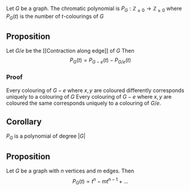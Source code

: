 Let $G$ be a graph. 
The chromatic polynomial is $P_{G}:\mathbb{Z}_{\geq 0}\to \mathbb{Z}_{\geq 0}$ 
where $P_{G}(t)$ is the number of $t$-colourings of $G$

## Proposition
Let $G /e$ be the [[Contraction along edge]] of $G$ 
Then 
$$
P_{G}(t) = P_{G-e}(t) - P_{G /e} (t)
$$
### Proof
Every colouring of $G-e$ where $x,y$ are coloured differently 
corresponds uniquely to a colouring of $G$
Every colouring of $G-e$ where $x,y$ are coloured the same 
corresponds uniquely to a colouring of $G /e$.
## Corollary
$P_{G}$ is a polynomial of degree $\lvert G \rvert$

## Proposition
Let $G$ be a graph with $n$ vertices and $m$ edges.
Then
$$
P_{G}(t) = t^{n}- mt^{n-1} + \dots
$$
